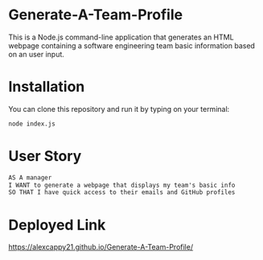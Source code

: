# Generate-A-Team-Profile

This is a Node.js command-line application that generates an HTML webpage containing a software engineering team basic information based on an user input. 

# Installation
You can clone this repository and run it by typing on your terminal:
```bash
node index.js
```

# User Story
```md
AS A manager
I WANT to generate a webpage that displays my team's basic info
SO THAT I have quick access to their emails and GitHub profiles
```
# Deployed Link
https://alexcappy21.github.io/Generate-A-Team-Profile/